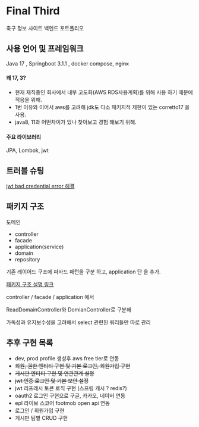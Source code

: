 # Final Third

축구 정보 사이트 백엔드 포트폴리오


## 사용 언어 및 프레임워크

Java 17 , Springboot 3.1.1 , docker compose, ~~nginx~~

#### 왜 17, 3?

- 현재 재직중인 회사에서 내부 고도화(AWS RDS사용계획)를 위해 사용 하기 때문에 적응을 위해.<br/>
- 1번 이유와 이어서 aws를 고려해 jdk도 다소 패키지적 제한이 있는 corretto17 을 사용.<br/>
- java8, 11과 어떤차이가 있나 찾아보고 경험 해보기 위해.


#### 주요 라이브러리

JPA, Lombok, jwt


## 트러블 슈팅

[jwt bad credential error 해결](https://velog.io/@ksw_dev/%EC%98%A4%EB%A5%98%ED%95%B4%EA%B2%B0-BadCredentialsException-%EC%9E%90%EA%B2%A9-%EC%A6%9D%EB%AA%85%EC%97%90-%EC%8B%A4%ED%8C%A8%ED%95%98%EC%98%80%EC%8A%B5%EB%8B%88%EB%8B%A4)



## 패키지 구조

도메인 
 - controller
 - facade
 - application(service)
 - domain
 - repository

기존 레이어드 구조에 파사드 패턴을 구분 하고, application 단 을 추가.

[패키지 구조 설명 링크](https://velog.io/@ksw_dev/%ED%8F%AC%ED%8A%B8%ED%8F%B4%EB%A6%AC%EC%98%A4-%EB%A0%88%EC%9D%B4%EC%96%B4%EB%93%9C-%EC%95%84%ED%82%A4%ED%85%8D%EC%B3%90)


controller / facade / application 에서

ReadDomainController와 DomianController로 구분해

가독성과 유지보수성을 고려해서 select 관련된 쿼리들만 따로 관리


## 추후 구현 목록
- dev, prod profile 생성후 aws free tier로 연동 
- ~~회원, 권한 엔티티 구현 및 기본 로그인, 회원가입 구현~~
- ~~게시판 엔티티 구현 및 연관관계 설정~~
- ~~jwt 인증 로그인 및 기본 보안 설정~~
- jwt 리프레시 토큰 로직 구현 (스프링 캐시 ? redis?)
- oauth2 로그인 구현으로 구글, 카카오, 네이버 연동 
- epl 라이브 스코어 footmob open api 연동
- 로그인 / 회원가입 구현
- 게시판 팀별 CRUD 구현
